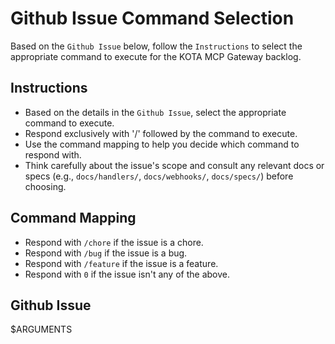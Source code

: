 # Github Issue Command Selection

Based on the `Github Issue` below, follow the `Instructions` to select the appropriate command to execute for the KOTA MCP Gateway backlog.

## Instructions
- Based on the details in the `Github Issue`, select the appropriate command to execute.
- Respond exclusively with '/' followed by the command to execute.
- Use the command mapping to help you decide which command to respond with.
- Think carefully about the issue's scope and consult any relevant docs or specs (e.g., `docs/handlers/`, `docs/webhooks/`, `docs/specs/`) before choosing.

## Command Mapping
- Respond with `/chore` if the issue is a chore.
- Respond with `/bug` if the issue is a bug.
- Respond with `/feature` if the issue is a feature.
- Respond with `0` if the issue isn't any of the above.

## Github Issue
$ARGUMENTS
